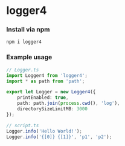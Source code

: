# logger4

### Install via npm
```
npm i logger4
```

### Example usage
```ts
// Logger.ts
import Logger4 from 'logger4';
import * as path from 'path';

export let Logger = new Logger4({
    printEnabled: true,
    path: path.join(process.cwd(), 'log'),
    directorySizeLimitMB: 3000
});

// script.ts
Logger.info('Hello World!');
Logger.info('{[0]} {[1]}', 'p1', 'p2');
```
